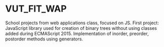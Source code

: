 # VUT_FIT_WAP

School projects from web applications class, focused on JS.
First project:
JavaScript library used for creation of binary trees without using classes added during ECMAScript 2015.
Implementation of inorder, preorder, postorder methods using generators.